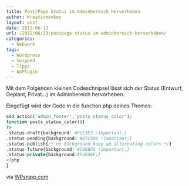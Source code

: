 ```yaml
---
title: Post/Page Status im Adminbereich hervorheben
author: Kreativmonkey
layout: post
date: 2012-06-13
url: /2012/06/13/postpage-status-im-adminbereich-hervorheben/
categories:
  - Webwork
tags:
  - Wordpress
  - Snipped
  - Tipps
  - NoPlugin
---
```

Mit dem Folgenden kleinen Codeschnipsel lässt sich der Status (Entwurf, Geplant, Privat&#8230;) im Adminbereich hervorheben.

Eingefügt wird der Code in die function.php deines Themes:

```php
add_action('admin_footer','posts_status_color');
function posts_status_color(){
?>
.status-draft{background: #FCE3F2 !important;}
.status-pending{background: #87C5D6 !important;}
.status-publish{/* no background keep wp alternating colors */}
.status-future{background: #C6EBF5 !important;}
.status-private{background:#F2D46F;}
<?php 
}
```

via [WPsnipp.com][1]

 [1]: http://wpsnipp.com/index.php/functions-php/change-admin-postpage-color-by-status-draft-pending-published-future-private/
